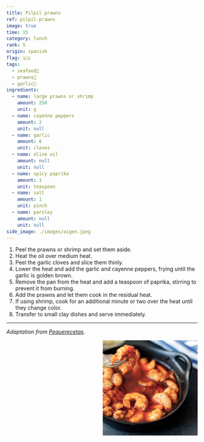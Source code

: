 ```yaml
---
title: Pilpil prawns
ref: pilpil-prawns
image: true
time: 15
category: lunch
rank: S
origin: spanish
flag: 🇪🇸
tags:
  - seafood🦪
  - prawns🦐
  - garlic🧄
ingredients:
  - name: large prawns or shrimp
    amount: 250
    unit: g
  - name: cayenne peppers
    amount: 2
    unit: null
  - name: garlic
    amount: 6
    unit: cloves
  - name: olive oil
    amount: null
    unit: null
  - name: spicy paprika
    amount: 1
    unit: teaspoon
  - name: salt
    amount: 1
    unit: pinch
  - name: parsley
    amount: null
    unit: null
side_image: ./images/aigen.jpeg
---
```


1. Peel the prawns or shrimp and set them aside.
2. Heat the oil over medium heat.
3. Peel the garlic cloves and slice them thinly.
4. Lower the heat and add the garlic and cayenne peppers, frying until the garlic is golden brown.
5. Remove the pan from the heat and add a teaspoon of paprika, stirring to prevent it from burning.
6. Add the prawns and let them cook in the residual heat.
7. If using shrimp, cook for an additional minute or two over the heat until they change color.
8. Transfer to small clay dishes and serve immediately.

---

_Adaptation from [Pequerecetas](https://www.pequerecetas.com/receta/gambas-al-pil-pil/)._

<img src="images/pilpil_prawns.jpg" style="width:250px; float:right;"/>